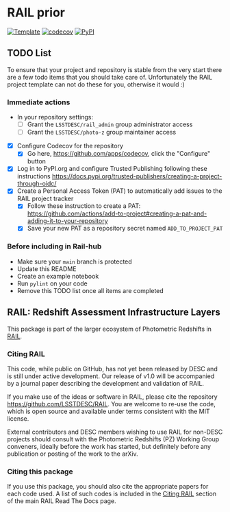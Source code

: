 # RAIL prior

[![Template](https://img.shields.io/badge/Template-LINCC%20Frameworks%20Python%20Project%20Template-brightgreen)](https://lincc-ppt.readthedocs.io/en/latest/)
[![codecov](https://codecov.io/gh/LSSTDESC/rail-prior/branch/main/graph/badge.svg)](https://codecov.io/gh/LSSTDESC/rail-prior)
[![PyPI](https://img.shields.io/pypi/v/rail_prior?color=blue&logo=pypi&logoColor=white)](https://pypi.org/project/rail_prior/)

## TODO List

To ensure that your project and repository is stable from the very start there 
are a few todo items that you should take care of. Unfortunately the RAIL project
template can not do these for you, otherwise it would :) 

### Immediate actions
- In your repository settings:
  -  [ ] Grant the `LSSTDESC/rail_admin` group administrator access
  -  [ ] Grant the `LSSTDESC/photo-z` group maintainer access
-  [x] Configure Codecov for the repository
  - [x] Go here, https://github.com/apps/codecov, click the "Configure" button
- [x] Log in to PyPI.org and configure Trusted Publishing following these instructions https://docs.pypi.org/trusted-publishers/creating-a-project-through-oidc/
- [x] Create a Personal Access Token (PAT) to automatically add issues to the RAIL project tracker
  - [x] Follow these instruction to create a PAT: https://github.com/actions/add-to-project#creating-a-pat-and-adding-it-to-your-repository 
  - [x] Save your new PAT as a repository secret named `ADD_TO_PROJECT_PAT`

### Before including in Rail-hub
- Make sure your `main` branch is protected
- Update this README
- Create an example notebook
- Run `pylint` on your code
- Remove this TODO list once all items are completed


## RAIL: Redshift Assessment Infrastructure Layers

This package is part of the larger ecosystem of Photometric Redshifts
in [RAIL](https://github.com/LSSTDESC/RAIL).

### Citing RAIL

This code, while public on GitHub, has not yet been released by DESC and is
still under active development. Our release of v1.0 will be accompanied by a
journal paper describing the development and validation of RAIL.

If you make use of the ideas or software in RAIL, please cite the repository 
<https://github.com/LSSTDESC/RAIL>. You are welcome to re-use the code, which
is open source and available under terms consistent with the MIT license.

External contributors and DESC members wishing to use RAIL for non-DESC projects
should consult with the Photometric Redshifts (PZ) Working Group conveners,
ideally before the work has started, but definitely before any publication or 
posting of the work to the arXiv.

### Citing this package

If you use this package, you should also cite the appropriate papers for each
code used.  A list of such codes is included in the 
[Citing RAIL](https://lsstdescrail.readthedocs.io/en/stable/source/citing.html)
section of the main RAIL Read The Docs page.

